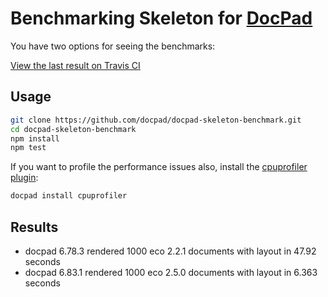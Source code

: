 # Benchmarking Skeleton for [DocPad](https://github.com/bevry/docpad)

You have two options for seeing the benchmarks:

[View the last result on Travis CI](https://travis-ci.com/docpad/docpad-skeleton-benchmark)

## Usage

```bash
git clone https://github.com/docpad/docpad-skeleton-benchmark.git
cd docpad-skeleton-benchmark
npm install
npm test
```

If you want to profile the performance issues also, install the [cpuprofiler plugin](https://github.com/pflannery/docpad-plugin-cpuprofiler):

```bash
docpad install cpuprofiler
```

## Results

- docpad 6.78.3 rendered 1000 eco 2.2.1 documents with layout in 47.92 seconds
- docpad 6.83.1 rendered 1000 eco 2.5.0 documents with layout in 6.363 seconds
